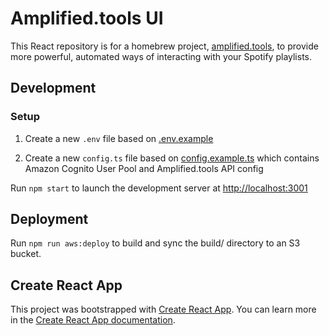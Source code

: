# Amplified.tools UI

This React repository is for a homebrew project, [amplified.tools](https://www.amplified.tools), to provide more powerful, automated ways of interacting with your Spotify playlists.

## Development

### Setup

1. Create a new `.env` file based on [.env.example](./.env.example)

1. Create a new `config.ts` file based on [config.example.ts](./config.example.ts) which contains Amazon Cognito User Pool and Amplified.tools API config

Run `npm start` to launch the development server at [http://localhost:3001](http://localhost:3001)

## Deployment

Run `npm run aws:deploy` to build and sync the build/ directory to an S3 bucket.

## Create React App

This project was bootstrapped with [Create React App](https://github.com/facebook/create-react-app). You can learn more in the [Create React App documentation](https://facebook.github.io/create-react-app/docs/getting-started).
